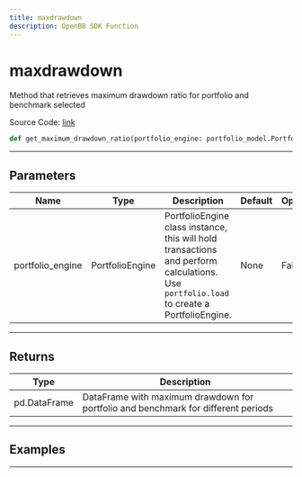 ```yaml
---
title: maxdrawdown
description: OpenBB SDK Function
---
```


# maxdrawdown

Method that retrieves maximum drawdown ratio for portfolio and benchmark selected

Source Code: [link](https://github.com/OpenBB-finance/OpenBBTerminal/tree/main/openbb_terminal/portfolio/portfolio_model.py#L1158)

```python
def get_maximum_drawdown_ratio(portfolio_engine: portfolio_model.PortfolioEngine) -> DataFrame
```
---

## Parameters

| Name | Type | Description | Default | Optional |
| ---- | ---- | ----------- | ------- | -------- |
| portfolio_engine | PortfolioEngine | PortfolioEngine class instance, this will hold transactions and perform calculations.<br/>Use `portfolio.load` to create a PortfolioEngine. | None | False |

---

## Returns

| Type | Description |
| ---- | ----------- |
| pd.DataFrame | DataFrame with maximum drawdown for portfolio and benchmark for different periods |

---

## Examples

---

